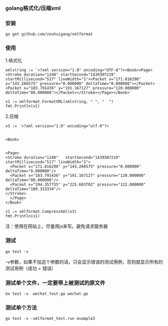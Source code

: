 ### golang格式化/压缩xml


### 安装

	go get github.com/zouhuigang/xmlformat

### 使用

1.格式化

	xmlstring := `<?xml version="1.0" encoding="UTF-8"?><Book><Page><Stroke duration="1240" startSecond="1439307219" startMillisecond="517" lineWidth="1"><Packet x="171.816298" y="143.266575" pressure="0.000000" deltaTime="0.000000"></Packet><Packet x="183.791436" y="191.167127" pressure="120.000000" deltaTime="80.000000"></Packet></Stroke></Page></Book>`

	x1 := xmlformat.FormatXML(xmlstring, " ", "  ")
	fmt.Println(x1)

2.压缩

	x3 := `<?xml version="1.0" encoding="utf-8"?>


	<Book>


  	<Page>
    <Stroke duration="1240"   startSecond="1439307219" startMillisecond="517" lineWidth="1">   
      <Packet x="171.816298" y="143.266575" pressure="0.000000" deltaTime="0.000000"/>
      <Packet x="183.791436" y="191.167127" pressure="120.000000" deltaTime="80.000000"/>
      <Packet x="194.357735" y="225.683702" pressure="122.000000" deltaTime="189.333334"/>
	</Stroke>
	  </Page>
	</Book>`

	x1 := xmlformat.CompressXml(x3)
	fmt.Println(x1)

注：使用在网站上，尽量用js来写。避免请求服务器

### 测试

	go test -v 

 -v参数，如果不加这个参数的话，只会显示错误的测试用例，否则就显示所有的测试用例（成功 + 错误）

### 测试单个文件，一定要带上被测试的原文件

    Go test -v  wechat_test.go wechat.go 


### 测试单个方法

    go test -v -xmlformat_test.run example2




